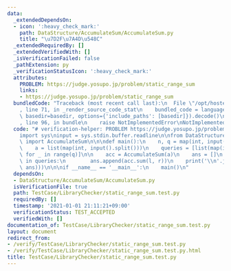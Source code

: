 ```yaml
---
data:
  _extendedDependsOn:
  - icon: ':heavy_check_mark:'
    path: DataStructure/AccumulateSum/AccumulateSum.py
    title: "\u7D2F\u7A4D\u548C"
  _extendedRequiredBy: []
  _extendedVerifiedWith: []
  _isVerificationFailed: false
  _pathExtension: py
  _verificationStatusIcon: ':heavy_check_mark:'
  attributes:
    PROBLEM: https://judge.yosupo.jp/problem/static_range_sum
    links:
    - https://judge.yosupo.jp/problem/static_range_sum
  bundledCode: "Traceback (most recent call last):\n  File \"/opt/hostedtoolcache/Python/3.9.1/x64/lib/python3.9/site-packages/onlinejudge_verify/documentation/build.py\"\
    , line 71, in _render_source_code_stat\n    bundled_code = language.bundle(stat.path,\
    \ basedir=basedir, options={'include_paths': [basedir]}).decode()\n  File \"/opt/hostedtoolcache/Python/3.9.1/x64/lib/python3.9/site-packages/onlinejudge_verify/languages/python.py\"\
    , line 96, in bundle\n    raise NotImplementedError\nNotImplementedError\n"
  code: "# verification-helper: PROBLEM https://judge.yosupo.jp/problem/static_range_sum\n\
    import sys\ninput = sys.stdin.buffer.readline\n\nfrom DataStructure.AccumulateSum.AccumulateSum\
    \ import AccumulateSum\n\n\ndef main():\n    n, q = map(int, input().split())\n\
    \    a = list(map(int, input().split()))\n    queries = [list(map(int, input().split()))\
    \ for _ in range(q)]\n\n    acc = AccumulateSum(a)\n    ans = []\n    for l, r\
    \ in queries:\n        ans.append(acc.sum(l, r))\n    print('\\n'.join(map(str,\
    \ ans)))\n\n\nif __name__ == '__main__':\n    main()\n"
  dependsOn:
  - DataStructure/AccumulateSum/AccumulateSum.py
  isVerificationFile: true
  path: TestCase/LibraryChecker/static_range_sum.test.py
  requiredBy: []
  timestamp: '2021-01-01 21:11:21+09:00'
  verificationStatus: TEST_ACCEPTED
  verifiedWith: []
documentation_of: TestCase/LibraryChecker/static_range_sum.test.py
layout: document
redirect_from:
- /verify/TestCase/LibraryChecker/static_range_sum.test.py
- /verify/TestCase/LibraryChecker/static_range_sum.test.py.html
title: TestCase/LibraryChecker/static_range_sum.test.py
---
```

